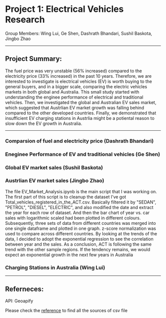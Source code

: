 # Project 1: Electrical Vehicles Research

Group Members: Wing Lui, Ge Shen, Dashrath Bhandari, Sushil Baskota, Jingbo Zhao

---
## Project Summary:

The fuel price was very unstable (56% increased) compared to the electricity price (33% increased) in the past 10 years. Therefore, we are interested to investigate is electrical vehicles (EV) is worth buying to the general buyers, and in a bigger scale, comparing the electric vehicles markets in both global and Australia. This small study started with understanding the enginee performance of electrical and traditional vehicles. Then, we investigated the global and Australian EV sales market, which suggested that Austrlian EV market growth was falling behind compared to the other developed countries. Finally, we demonstrated that insufficient EV charging stations in Austrlia might be a potiental reason to slow down the EV growth in Australia.

---

### Comparsion of fuel and electricity price (Dashrath Bhandari)


### Eneginee Performance of EV and traditional vehicles (Ge Shen)


### Global EV market sales (Sushil Baskota)


### Austrlian EV market sales (Jingbo Zhao) 
The file EV_Market_Analysis.ipynb is the main script that I was working on. The first part of this script is to cleanup the dataset I've got Total_vehicles_registered_in_the_ACT.csv. Basically filtered it by "SEDAN", "PETROL", "DIESEL", "ELECTRIC", and also modified the date and extract the year for each row of dataset. And then the bar chart of year vs. car sales with logarithmic scaled had been plotted in different colours. Subsequently, three sets of data from different countries was merged into one single dataframe and plotted in one graph. z-score normalization was used to compare across different countries. By looking at the trends of the data, I decided to adopt the exponential regression to see the correlation between year and the sales. As a conclusion, ACT is following the same trend with the other sample regions. If the tendency remains, we would expect an exponential growth in the next few years in Australia

### Charging Stations in Australia (Wing Lui)

---
## Referneces:
API: Geoapify

Please check the [reference](https://github.com/Kongfufack/Project_1_EV/blob/main/Dataset/reference.csv) to find all the sources of csv file 
